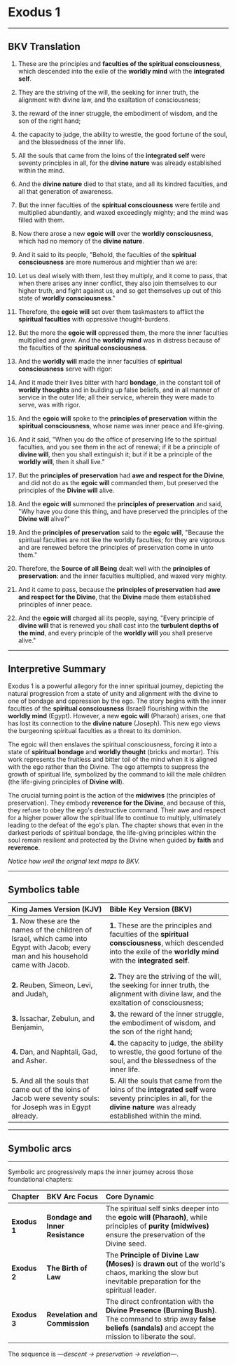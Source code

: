 # Exodus 1

---

## BKV Translation

1. These are the principles and **faculties of the spiritual consciousness**, which descended into the exile of the **worldly mind** with the **integrated self**.  

2. They are the striving of the will, the seeking for inner truth, the alignment with divine law, and the exaltation of consciousness;  

3. the reward of the inner struggle, the embodiment of wisdom, and the son of the right hand;  

4. the capacity to judge, the ability to wrestle, the good fortune of the soul, and the blessedness of the inner life.  

5. All the souls that came from the loins of the **integrated self** were seventy principles in all, for the **divine nature** was already established within the mind.  

6. And the **divine nature** died to that state, and all its kindred faculties, and all that generation of awareness.  

7. But the inner faculties of the **spiritual consciousness** were fertile and multiplied abundantly, and waxed exceedingly mighty; and the mind was filled with them.  

8. Now there arose a new **egoic will** over the **worldly consciousness**, which had no memory of the **divine nature**.  

9. And it said to its people, "Behold, the faculties of the **spiritual consciousness** are more numerous and mightier than we are:  

10. Let us deal wisely with them, lest they multiply, and it come to pass, that when there arises any inner conflict, they also join themselves to our higher truth, and fight against us, and so get themselves up out of this state of **worldly consciousness**."  

11. Therefore, the **egoic will** set over them taskmasters to afflict the **spiritual faculties** with oppressive thought-burdens.  

12. But the more the **egoic will** oppressed them, the more the inner faculties multiplied and grew. And the **worldly mind** was in distress because of the faculties of the **spiritual consciousness**.  

13. And the **worldly will** made the inner faculties of **spiritual consciousness** serve with rigor:  

14. And it made their lives bitter with hard **bondage**, in the constant toil of **worldly thoughts** and in building up false beliefs, and in all manner of service in the outer life; all their service, wherein they were made to serve, was with rigor.  

15. And the **egoic will** spoke to the **principles of preservation** within the **spiritual consciousness**, whose name was inner peace and life-giving.  

16. And it said, "When you do the office of preserving life to the spiritual faculties, and you see them in the act of renewal; if it be a principle of **divine will**, then you shall extinguish it; but if it be a principle of the **worldly will**, then it shall live."  

17. But the **principles of preservation** had **awe and respect for the Divine**, and did not do as the **egoic will** commanded them, but preserved the principles of the **Divine will** alive.  

18. And the **egoic will** summoned the **principles of preservation** and said, "Why have you done this thing, and have preserved the principles of the **Divine will** alive?"  

19. And the **principles of preservation** said to the **egoic will**, "Because the spiritual faculties are not like the worldly faculties; for they are vigorous and are renewed before the principles of preservation come in unto them."  

20. Therefore, the **Source of all Being** dealt well with the **principles of preservation**: and the inner faculties multiplied, and waxed very mighty.  

21. And it came to pass, because the **principles of preservation** had **awe and respect for the Divine**, that the **Divine** made them established principles of inner peace.  

22. And the **egoic will** charged all its people, saying, "Every principle of **divine will** that is renewed you shall cast into the **turbulent depths of the mind**, and every principle of the **worldly will** you shall preserve alive."  



---

## Interpretive Summary

Exodus 1 is a powerful allegory for the inner spiritual journey, depicting the natural progression from a state of unity and alignment with the divine to one of bondage and oppression by the ego. The story begins with the inner faculties of the **spiritual consciousness** (Israel) flourishing within the **worldly mind** (Egypt). However, a new **egoic will** (Pharaoh) arises, one that has lost its connection to the **divine nature** (Joseph). This new ego views the burgeoning spiritual faculties as a threat to its dominion.

The egoic will then enslaves the spiritual consciousness, forcing it into a state of **spiritual bondage** and **worldly thought** (bricks and mortar). This work represents the fruitless and bitter toil of the mind when it is aligned with the ego rather than the Divine. The ego attempts to suppress the growth of spiritual life, symbolized by the command to kill the male children (the life-giving principles of **Divine will**).

The crucial turning point is the action of the **midwives** (the principles of preservation). They embody **reverence for the Divine**, and because of this, they refuse to obey the ego's destructive command. Their awe and respect for a higher power allow the spiritual life to continue to multiply, ultimately leading to the defeat of the ego's plan. The chapter shows that even in the darkest periods of spiritual bondage, the life-giving principles within the soul remain resilient and protected by the Divine when guided by **faith** and **reverence**.

_Notice how well the orignal text maps to BKV._

---  

## Symbolics table

| King James Version (KJV) | Bible Key Version (BKV) |
| :--- | :--- |
| **1.** Now these are the names of the children of Israel, which came into Egypt with Jacob; every man and his household came with Jacob. | **1.** These are the principles and faculties of the **spiritual consciousness**, which descended into the exile of the **worldly mind** with the **integrated self**. |
| **2.** Reuben, Simeon, Levi, and Judah, | **2.** They are the striving of the will, the seeking for inner truth, the alignment with divine law, and the exaltation of consciousness; |
| **3.** Issachar, Zebulun, and Benjamin, | **3.** the reward of the inner struggle, the embodiment of wisdom, and the son of the right hand; |
| **4.** Dan, and Naphtali, Gad, and Asher. | **4.** the capacity to judge, the ability to wrestle, the good fortune of the soul, and the blessedness of the inner life. |
| **5.** And all the souls that came out of the loins of Jacob were seventy souls: for Joseph was in Egypt already. | **5.** All the souls that came from the loins of the **integrated self** were seventy principles in all, for the **divine nature** was already established within the mind. |

---  

## Symbolic arcs  

---

Symbolic arc progressively maps the inner journey across those foundational chapters:

| Chapter | BKV Arc Focus | Core Dynamic |
| :--- | :--- | :--- |
| **Exodus 1** | **Bondage and Inner Resistance** | The spiritual self sinks deeper into the **egoic will (Pharaoh)**, while principles of **purity (midwives)** ensure the preservation of the Divine seed. |
| **Exodus 2** | **The Birth of Law** | The **Principle of Divine Law (Moses)** is **drawn out** of the world's chaos, marking the slow but inevitable preparation for the spiritual leader. |
| **Exodus 3** | **Revelation and Commission** | The direct confrontation with the **Divine Presence (Burning Bush)**. The command to strip away **false beliefs (sandals)** and accept the mission to liberate the soul. |

The sequence is —*descent $\rightarrow$ preservation $\rightarrow$ revelation*—.

